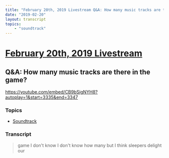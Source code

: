 ```yaml
---
title: "February 20th, 2019 Livestream Q&A: How many music tracks are there in the game?"
date: "2019-02-20"
layout: transcript
topics:
    - "soundtrack"
---
```

# [February 20th, 2019 Livestream](../2019-02-20.md)
## Q&A: How many music tracks are there in the game?
https://youtube.com/embed/CB9bSigNYH8?autoplay=1&start=3335&end=3347

### Topics
* [Soundtrack](../topics/soundtrack.md)

### Transcript

> game I don't know I don't know how many but I think sleepers delight our
